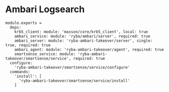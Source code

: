 
# Ambari Logsearch

    module.exports =
      deps:
        krb5_client: module: 'masson/core/krb5_client', local: true
        ambari_service: module: 'ryba/ambari/server', required: true
        ambari_server: module: 'ryba-ambari-takeover/server', single: true, required: true
        ambari_agent: module: 'ryba-ambari-takeover/agent', required: true
        smartsense_service: module: 'ryba-ambari-takeover/smartsense/service', required: true
      configure:
        'ryba-ambari-takeover/smartsense/service/configure'
      commands:
        'install': [
          'ryba-ambari-takeover/smartsense/service/install'
        ]

[Ambari-server]: http://ambari.apache.org

